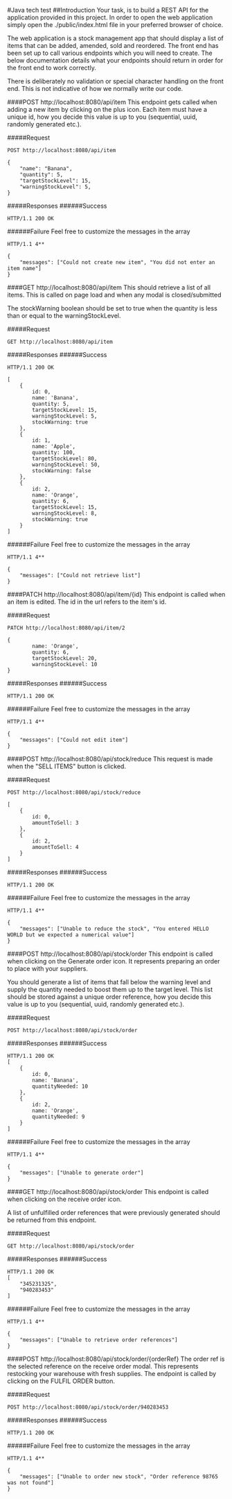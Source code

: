 #Java tech test
##Introduction
Your task, is to build a REST API for the application provided in this project.
In order to open the web application simply open the ./public/index.html file in your preferred browser of choice.

The web application is a stock management app that should display a list of items that
can be added, amended, sold and reordered. The front end has been set up to call 
various endpoints which you will need to create. The below documentation details what your endpoints 
should return in order for the front end to work correctly.

There is deliberately no validation or special character handling on the front end.
This is not indicative of how we normally write our code.

####POST http://localhost:8080/api/item
This endpoint gets called when adding a new item by clicking on the plus icon. Each item must have a unique id, 
how you decide this value is up to you (sequential, uuid, randomly generated etc.).

#####Request
```
POST http://localhost:8080/api/item

{
    "name": "Banana",
    "quantity": 5,
    "targetStockLevel": 15,
    "warningStockLevel": 5,
}
```

#####Responses
######Success
```
HTTP/1.1 200 OK
```

######Failure
Feel free to customize the messages in the array
```
HTTP/1.1 4**

{
    "messages": ["Could not create new item", "You did not enter an item name"]
}
```

####GET http://localhost:8080/api/item
This should retrieve a list of all items. This is called on page load and when any modal is closed/submitted

The stockWarning boolean should be set to true when the quantity is less than or equal to the warningStockLevel.

#####Request
```
GET http://localhost:8080/api/item
```
#####Responses
######Success
```
HTTP/1.1 200 OK

[
    {
        id: 0,
        name: 'Banana',
        quantity: 5,
        targetStockLevel: 15,
        warningStockLevel: 5,
        stockWarning: true
    }, 
    {
        id: 1,
        name: 'Apple',
        quantity: 100,
        targetStockLevel: 80,
        warningStockLevel: 50,
        stockWarning: false
    }, 
    {
        id: 2,
        name: 'Orange',
        quantity: 6,
        targetStockLevel: 15,
        warningStockLevel: 8,
        stockWarning: true
    }
]
```

######Failure
Feel free to customize the messages in the array
```
HTTP/1.1 4**

{
    "messages": ["Could not retrieve list"]
}
```

####PATCH http://localhost:8080/api/item/{id}
This endpoint is called when an item is edited. The id in the url refers to the item's id.

#####Request
```
PATCH http://localhost:8080/api/item/2

{
        name: 'Orange',
        quantity: 6,
        targetStockLevel: 20,
        warningStockLevel: 10
}
```

#####Responses
######Success
```
HTTP/1.1 200 OK
```

######Failure
Feel free to customize the messages in the array
```
HTTP/1.1 4**

{
    "messages": ["Could not edit item"]
}
```

####POST http://localhost:8080/api/stock/reduce
This request is made when the "SELL ITEMS" button is clicked.

#####Request
```
POST http://localhost:8080/api/stock/reduce

[
    {
        id: 0,
        amountToSell: 3
    }, 
    {
        id: 2,
        amountToSell: 4
    }
]
```

#####Responses
######Success
```
HTTP/1.1 200 OK
```

######Failure
Feel free to customize the messages in the array
```
HTTP/1.1 4**

{
    "messages": ["Unable to reduce the stock", "You entered HELLO WORLD but we expected a numerical value"]
}
```

####POST http://localhost:8080/api/stock/order
This endpoint is called when clicking on the Generate order icon.
It represents preparing an order to place with your suppliers.

You should generate a list of items that fall below the warning level and supply the quantity needed
to boost them up to the target level. This list should be stored against a unique order reference, how you decide
this value is up to you (sequential, uuid, randomly generated etc.).


#####Request
```
POST http://localhost:8080/api/stock/order
```

#####Responses
######Success
```
HTTP/1.1 200 OK
[
    {
        id: 0,
        name: 'Banana',
        quantityNeeded: 10
    }, 
    {
        id: 2,
        name: 'Orange',
        quantityNeeded: 9
    }
]
```

######Failure
Feel free to customize the messages in the array
```
HTTP/1.1 4**

{
    "messages": ["Unable to generate order"]
}
```

####GET http://localhost:8080/api/stock/order
This endpoint is called when clicking on the receive order icon.

A list of unfulfilled order references that were previously generated should be returned from this endpoint. 

#####Request
```
GET http://localhost:8080/api/stock/order
```

#####Responses
######Success
```
HTTP/1.1 200 OK
[
    "345231325",
    "940283453"
]
```

######Failure
Feel free to customize the messages in the array
```
HTTP/1.1 4**

{
    "messages": ["Unable to retrieve order references"]
}
```

####POST http://localhost:8080/api/stock/order/{orderRef}
The order ref is the selected reference on the receive order modal.
This represents restocking your warehouse with fresh supplies.
The endpoint is called by clicking on the FULFIL ORDER button.

#####Request
```
POST http://localhost:8080/api/stock/order/940283453
```

#####Responses
######Success
```
HTTP/1.1 200 OK
```

######Failure
Feel free to customize the messages in the array
```
HTTP/1.1 4**

{
    "messages": ["Unable to order new stock", "Order reference 98765 was not found"]
}
```